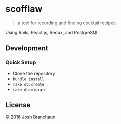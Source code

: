 # scofflaw

> a tool for recording and finding cocktail recipes

Using Rails, React.js, Redux, and PostgreSQL

## Development

### Quick Setup

- Clone the repository
- `bundle install`
- `rake db:create`
- `rake db:migrate`

## License

&copy; 2016 Josh Branchaud

